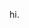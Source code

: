 hi.


<!---
25HoursaDay/25HoursaDay is a ✨ special ✨ repository because its `README.md` (this file) appears on your GitHub profile.
You can click the Preview link to take a look at your changes.
--->
